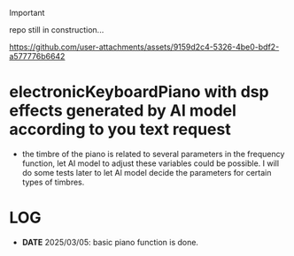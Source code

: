 > [!IMPORTANT]
>
> repo still in construction...



https://github.com/user-attachments/assets/9159d2c4-5326-4be0-bdf2-a577776b6642



# electronicKeyboardPiano with dsp effects generated by AI model according to you text request

- the timbre of the piano is related to several parameters in the frequency  function, let AI model to adjust these variables could be possible. I will do some tests later to let Al model decide the parameters for certain types of timbres. 



# LOG

- **DATE** 2025/03/05: basic piano function is done.
